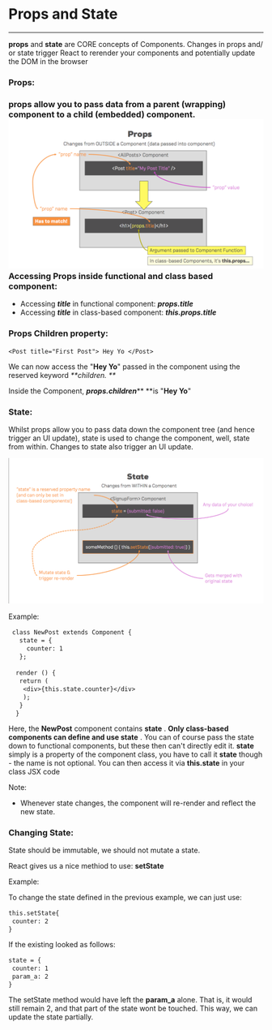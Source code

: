 # Props and State

---

**props** and **state** are CORE concepts of Components. Changes in props and/ or state trigger React to rerender your components and potentially update the DOM in the browser

### Props:

### props allow you to pass data from a parent \(wrapping\) component to a child \(embedded\) component.![](/assets/props.png)**Accessing Props inside functional and class based component:**

* Accessing _**title**_ in functional component:  _**props.title**_
* Accessing _**title**_ in class-based component: _**this.props.title**_

### Props Children property:

```
<Post title="First Post"> Hey Yo </Post>
```

We can now access the "**Hey Yo**" passed in the component using the reserved keyword _**children. **_

Inside the Component, _**props.children**_** **is "**Hey Yo**"

### State:

Whilst props allow you to pass data down the component tree \(and hence trigger an UI update\), state is used to change the component, well, state from within. Changes to state also trigger an UI update.

![](/assets/state.png)

Example:

```
 class NewPost extends Component { 
   state = {
     counter: 1
   };

  render () { 
   return (
    <div>{this.state.counter}</div>
    );
   }
  }
```

Here, the **NewPost** component contains **state** . **Only class-based components can define and use state** . You can of course pass the state down to functional components, but these then can't directly edit it. **state** simply is a property of the component class, you have to call it **state** though - the name is not optional. You can then access it via **this.state** in your class JSX code

Note:

* Whenever state changes, the component will re-render and reflect the new state.

### Changing State: 

State should be immutable, we should not mutate a state. 

React gives us a nice methiod to use: **setState**

Example:

To change the state defined in the previous example, we can just use: 

```
this.setState{
 counter: 2
}
```

If the existing looked as follows: 

```
state = {
 counter: 1 
 param_a: 2
}
```

The setState method would have left the **param\_a** alone. That is, it would still remain 2, and that part of the state wont be touched. This way, we can update the state partially.






